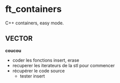 # ft_containers
C++ containers, easy mode.

## VECTOR

 **coucou**
 
+ coder les fonctions insert, erase
+ recuperer les iterateurs de la stl pour commencer
+ récupérer le code source
    + tester insert
